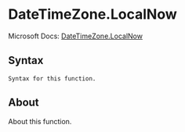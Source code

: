 ---
---

# DateTimeZone.LocalNow

Microsoft Docs: [DateTimeZone.LocalNow](https://docs.microsoft.com/en-us/powerquery-m/datetimezone-localnow)

## Syntax

```powerquery-m
Syntax for this function.
```

## About

About this function.

